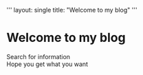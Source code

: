 '''
layout: single
title: "Welcome to my blog"
'''
# Welcome to my blog 
Search for information  
Hope you get what you want
